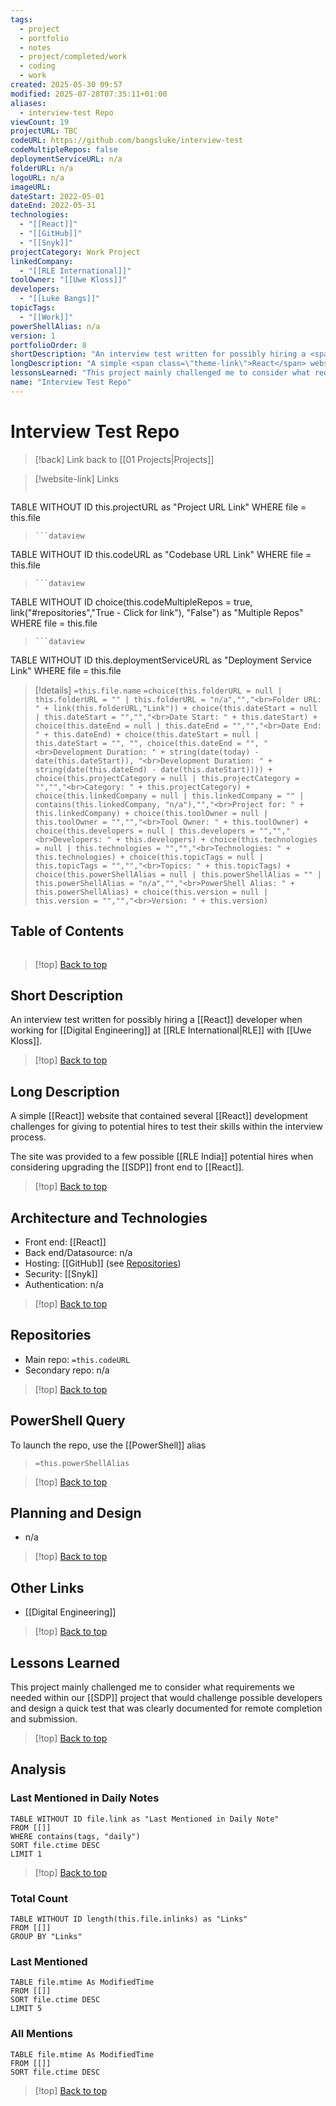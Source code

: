 ```yaml
---
tags:
  - project
  - portfolio
  - notes
  - project/completed/work
  - coding
  - work
created: 2025-05-30 09:57
modified: 2025-07-28T07:35:11+01:00
aliases:
  - interview-test Repo
viewCount: 19
projectURL: TBC
codeURL: https://github.com/bangsluke/interview-test
codeMultipleRepos: false
deploymentServiceURL: n/a
folderURL: n/a
logoURL: n/a
imageURL: 
dateStart: 2022-05-01
dateEnd: 2022-05-31
technologies:
  - "[[React]]"
  - "[[GitHub]]"
  - "[[Snyk]]"
projectCategory: Work Project
linkedCompany:
  - "[[RLE International]]"
toolOwner: "[[Uwe Kloss]]"
developers:
  - "[[Luke Bangs]]"
topicTags:
  - "[[Work]]"
powerShellAlias: n/a
version: 1
portfolioOrder: 8
shortDescription: "An interview test written for possibly hiring a <span class=\"theme-link\">React</span> developer when working for <span class=\"theme-link\">Digital Engineering</span> at <span class=\"theme-link\">RLE</span> with <span class=\"theme-link\">Uwe Kloss</span>."
longDescription: "A simple <span class=\"theme-link\">React</span> website that contained several <span class=\"theme-link\">React</span> development challenges for giving to potential hires to test their skills within the interview process.<br>The site was provided to a few possible <span class=\"theme-link\">RLE India</span> potential hires when considering upgrading the <a href=\"/portfolio/projects/sdp\" class=\"theme-link\">SDP</a> front end to <span class=\"theme-link\">React</span>."
lessonsLearned: "This project mainly challenged me to consider what requirements we needed within our <a href=\"/portfolio/projects/sdp\" class=\"theme-link\">SDP</a> project that would challenge possible developers and design a quick test that was clearly documented for remote completion and submission."
name: "Interview Test Repo"
---
```

# Interview Test Repo

> [!back] Link back to [[01 Projects|Projects]]

>[!website-link] Links
> ```dataview
TABLE WITHOUT ID this.projectURL as "Project URL Link"
WHERE file = this.file
>```
>```dataview
TABLE WITHOUT ID this.codeURL as "Codebase URL Link"
WHERE file = this.file
>```
>```dataview
TABLE WITHOUT ID choice(this.codeMultipleRepos = true, link("#repositories","True - Click for link"), "False") as "Multiple Repos"
WHERE file = this.file
>```
>```dataview
TABLE WITHOUT ID this.deploymentServiceURL as "Deployment Service Link"
WHERE file = this.file

>[!details]  `=this.file.name`
>`=choice(this.folderURL = null | this.folderURL = "" | this.folderURL = "n/a","","<br>Folder URL: " + link(this.folderURL,"Link")) + choice(this.dateStart = null | this.dateStart = "","","<br>Date Start: " + this.dateStart) + choice(this.dateEnd = null | this.dateEnd = "","","<br>Date End: " + this.dateEnd) + choice(this.dateStart = null | this.dateStart = "", "", choice(this.dateEnd = "", "<br>Development Duration: " + string(date(today) - date(this.dateStart)), "<br>Development Duration: " + string(date(this.dateEnd) - date(this.dateStart)))) + choice(this.projectCategory = null | this.projectCategory = "","","<br>Category: " + this.projectCategory) + choice(this.linkedCompany = null | this.linkedCompany = "" | contains(this.linkedCompany, "n/a"),"","<br>Project for: " + this.linkedCompany) + choice(this.toolOwner = null | this.toolOwner = "","","<br>Tool Owner: " + this.toolOwner) + choice(this.developers = null | this.developers = "","","<br>Developers: " + this.developers) + choice(this.technologies = null | this.technologies = "","","<br>Technologies: " + this.technologies) + choice(this.topicTags = null | this.topicTags = "","","<br>Topics: " + this.topicTags) + choice(this.powerShellAlias = null | this.powerShellAlias = "" | this.powerShellAlias = "n/a","","<br>PowerShell Alias: " + this.powerShellAlias) + choice(this.version = null | this.version = "","","<br>Version: " + this.version)`

## Table of Contents

```table-of-contents
```

>[!top] [Back to top](#Table%20of%20Contents)

## Short Description

An interview test written for possibly hiring a [[React]] developer when working for [[Digital Engineering]] at [[RLE International|RLE]] with [[Uwe Kloss]].

>[!top] [Back to top](#Table%20of%20Contents)

## Long Description

A simple [[React]] website that contained several [[React]] development challenges for giving to potential hires to test their skills within the interview process.

The site was provided to a few possible [[RLE India]] potential hires when considering upgrading the [[SDP]] front end to [[React]].

>[!top] [Back to top](#Table%20of%20Contents)

## Architecture and Technologies

- Front end: [[React]]
- Back end/Datasource: n/a
- Hosting: [[GitHub]] (see [Repositories](#repositories))
- Security: [[Snyk]]
- Authentication: n/a

>[!top] [Back to top](#Table%20of%20Contents)

## Repositories

- Main repo: `=this.codeURL`
- Secondary repo: n/a

>[!top] [Back to top](#Table%20of%20Contents)

## PowerShell Query

To launch the repo, use the [[PowerShell]] alias 

> `=this.powerShellAlias`

>[!top] [Back to top](#Table%20of%20Contents)

## Planning and Design

- n/a

>[!top] [Back to top](#Table%20of%20Contents)

## Other Links

- [[Digital Engineering]]

>[!top] [Back to top](#Table%20of%20Contents)

## Lessons Learned

This project mainly challenged me to consider what requirements we needed within our [[SDP]] project that would challenge possible developers and design a quick test that was clearly documented for remote completion and submission.

>[!top] [Back to top](#Table%20of%20Contents)

## Analysis

### Last Mentioned in Daily Notes

```dataview
TABLE WITHOUT ID file.link as "Last Mentioned in Daily Note"
FROM [[]]
WHERE contains(tags, "daily")
SORT file.ctime DESC
LIMIT 1
```

>[!top] [Back to top](#Table%20of%20Contents)

### Total Count

```dataview
TABLE WITHOUT ID length(this.file.inlinks) as "Links"
FROM [[]]
GROUP BY "Links"
```

### Last Mentioned

```dataview
TABLE file.mtime As ModifiedTime
FROM [[]]
SORT file.ctime DESC
LIMIT 5
```

### All Mentions

```dataview
TABLE file.mtime As ModifiedTime
FROM [[]]
SORT file.ctime DESC
```

>[!top] [Back to top](#Table%20of%20Contents)